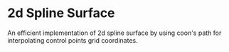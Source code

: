 # 2d Spline Surface

An efficient implementation of 2d spline surface by using coon's path for interpolating control points grid coordinates.
